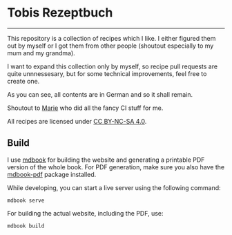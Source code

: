 # Tobis Rezeptbuch

---

This repository is a collection of recipes which I like. I either figured them out by myself or I got them from other people (shoutout especially to my mum and my grandma).

I want to expand this collection only by myself, so recipe pull requests are quite unnnessesary, but for some technical improvements, feel free to create one.

As you can see, all contents are in German and so it shall remain.

Shoutout to [Marie](https://github.com/NyCodeGHG) who did all the fancy CI stuff for me.

All recipes are licensed under [CC BY-NC-SA 4.0](https://creativecommons.org/licenses/by-nc-sa/4.0/).

## Build

I use [mdbook](https://github.com/rust-lang/mdBook) for building the website and generating a printable PDF version of the whole book. For PDF generation, make sure you also have the [mdbook-pdf](https://github.com/HollowMan6/mdbook-pdf) package installed.

While developing, you can start a live server using the following command:

```
mdbook serve
```

For building the actual website, including the PDF, use:

```
mdbook build
```
